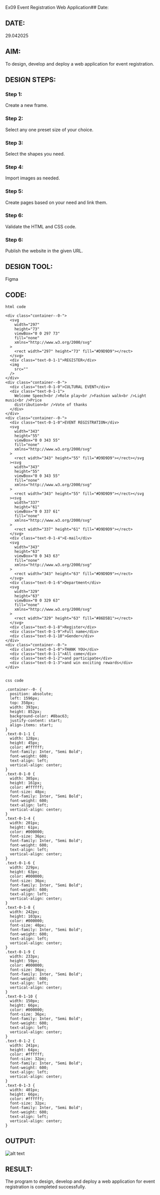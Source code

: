  Ex09 Event Registration Web Application## Date:
## DATE:

29.042025

## AIM:
To design, develop and deploy a web application for event registration.

## DESIGN STEPS:

### Step 1:
Create a new frame.

### Step 2:
Select any one preset size of your choice.

### Step 3:
Select the shapes you need.

### Step 4:
Import images as needed.

### Step 5:
Create pages based on your need and link them.

### Step 6:

Validate the HTML and CSS code.

### Step 6:

Publish the website in the given URL.

## DESIGN TOOL:
Figma

## CODE:
```
html code

<div class="container--0-">
  <svg
    width="297"
    height="73"
    viewBox="0 0 297 73"
    fill="none"
    xmlns="http://www.w3.org/2000/svg"
  >
    <rect width="297" height="73" fill="#D9D9D9"></rect>
  </svg>
  <div class="text-0-1-1">REGISTER</div>
  <img
    src=""
  />
</div>
<div class="container--0-">
  <div class="text-0-1-0">CULTURAL EVENT</div>
  <div class="text-0-1-1">
    Welcome Speech<br />Role play<br />Fashion walk<br />Light music<br />Price
    distribution<br />Vote of thanks
  </div>
</div>
<div class="container--0-">
  <div class="text-0-1-0">EVENT REGISTRATION</div>
  <svg
    width="343"
    height="55"
    viewBox="0 0 343 55"
    fill="none"
    xmlns="http://www.w3.org/2000/svg"
  >
    <rect width="343" height="55" fill="#D9D9D9"></rect></svg
  ><svg
    width="343"
    height="55"
    viewBox="0 0 343 55"
    fill="none"
    xmlns="http://www.w3.org/2000/svg"
  >
    <rect width="343" height="55" fill="#D9D9D9"></rect></svg
  ><svg
    width="337"
    height="61"
    viewBox="0 0 337 61"
    fill="none"
    xmlns="http://www.w3.org/2000/svg"
  >
    <rect width="337" height="61" fill="#D9D9D9"></rect>
  </svg>
  <div class="text-0-1-4">E-mail</div>
  <svg
    width="343"
    height="63"
    viewBox="0 0 343 63"
    fill="none"
    xmlns="http://www.w3.org/2000/svg"
  >
    <rect width="343" height="63" fill="#D9D9D9"></rect>
  </svg>
  <div class="text-0-1-6">Department</div>
  <svg
    width="329"
    height="63"
    viewBox="0 0 329 63"
    fill="none"
    xmlns="http://www.w3.org/2000/svg"
  >
    <rect width="329" height="63" fill="#86D5B1"></rect>
  </svg>
  <div class="text-0-1-8">Register</div>
  <div class="text-0-1-9">Full name</div>
  <div class="text-0-1-10">Gender</div>
</div>
<div class="container--0-">
  <div class="text-0-1-0">THANK YOU</div>
  <div class="text-0-1-1">All come</div>
  <div class="text-0-1-2">and participate</div>
  <div class="text-0-1-3">and win exciting rewards</div>
</div>


css code

.container--0- {
  position: absolute;
  left: 1596px;
  top: 358px;
  width: 393px;
  height: 852px;
  background-color: #8bac63;
  justify-content: start;
  align-items: start;
}
.text-0-1-1 {
  width: 128px;
  height: 45px;
  color: #ffffff;
  font-family: Inter, "Semi Bold";
  font-weight: 600;
  text-align: left;
  vertical-align: center;
}
.text-0-1-0 {
  width: 305px;
  height: 161px;
  color: #ffffff;
  font-size: 48px;
  font-family: Inter, "Semi Bold";
  font-weight: 600;
  text-align: left;
  vertical-align: center;
}
.text-0-1-4 {
  width: 201px;
  height: 61px;
  color: #000000;
  font-size: 36px;
  font-family: Inter, "Semi Bold";
  font-weight: 600;
  text-align: left;
  vertical-align: center;
}
.text-0-1-6 {
  width: 229px;
  height: 63px;
  color: #000000;
  font-size: 36px;
  font-family: Inter, "Semi Bold";
  font-weight: 600;
  text-align: left;
  vertical-align: center;
}
.text-0-1-8 {
  width: 242px;
  height: 103px;
  color: #000000;
  font-size: 40px;
  font-family: Inter, "Semi Bold";
  font-weight: 600;
  text-align: left;
  vertical-align: center;
}
.text-0-1-9 {
  width: 233px;
  height: 59px;
  color: #000000;
  font-size: 36px;
  font-family: Inter, "Semi Bold";
  font-weight: 600;
  text-align: left;
  vertical-align: center;
}
.text-0-1-10 {
  width: 150px;
  height: 66px;
  color: #000000;
  font-size: 36px;
  font-family: Inter, "Semi Bold";
  font-weight: 600;
  text-align: left;
  vertical-align: center;
}
.text-0-1-2 {
  width: 241px;
  height: 64px;
  color: #ffffff;
  font-size: 32px;
  font-family: Inter, "Semi Bold";
  font-weight: 600;
  text-align: left;
  vertical-align: center;
}
.text-0-1-3 {
  width: 401px;
  height: 66px;
  color: #ffffff;
  font-size: 32px;
  font-family: Inter, "Semi Bold";
  font-weight: 600;
  text-align: left;
  vertical-align: center;
}
```

## OUTPUT:

![alt text](<Screenshot 2025-04-28 144306.png>)
## RESULT:
The program to design, develop and deploy a web application for event registration is completed successfully.
